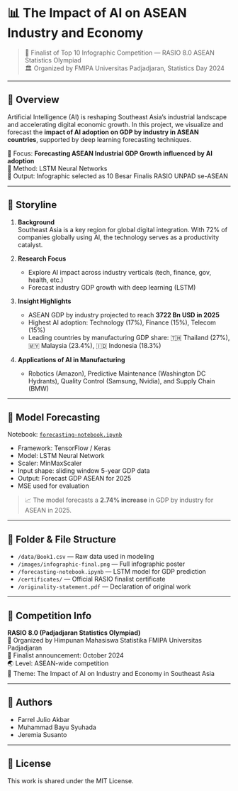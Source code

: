 # 📊 The Impact of AI on ASEAN Industry and Economy

> 🏅 Finalist of Top 10 Infographic Competition — RASIO 8.0 ASEAN Statistics Olympiad  
> 🏛️ Organized by FMIPA Universitas Padjadjaran, Statistics Day 2024

---

## 🎯 Overview

Artificial Intelligence (AI) is reshaping Southeast Asia’s industrial landscape and accelerating digital economic growth. In this project, we visualize and forecast the **impact of AI adoption on GDP by industry in ASEAN countries**, supported by deep learning forecasting techniques.

📍 Focus: **Forecasting ASEAN Industrial GDP Growth influenced by AI adoption**  
🧪 Method: LSTM Neural Networks  
🎨 Output: Infographic selected as 10 Besar Finalis RASIO UNPAD se-ASEAN

---

## 🧵 Storyline

1. **Background**  
   Southeast Asia is a key region for global digital integration. With 72% of companies globally using AI, the technology serves as a productivity catalyst.

2. **Research Focus**  
   - Explore AI impact across industry verticals (tech, finance, gov, health, etc.)
   - Forecast industry GDP growth with deep learning (LSTM)

3. **Insight Highlights**
   - ASEAN GDP by industry projected to reach **3722 Bn USD in 2025**  
   - Highest AI adoption: Technology (17%), Finance (15%), Telecom (15%)  
   - Leading countries by manufacturing GDP share: 🇹🇭 Thailand (27%), 🇲🇾 Malaysia (23.4%), 🇮🇩 Indonesia (18.3%)

4. **Applications of AI in Manufacturing**
   - Robotics (Amazon), Predictive Maintenance (Washington DC Hydrants), Quality Control (Samsung, Nvidia), and Supply Chain (BMW)

---

## 🧠 Model Forecasting

Notebook: [`forecasting-notebook.ipynb`](forecasting-notebook.ipynb)  
- Framework: TensorFlow / Keras  
- Model: LSTM Neural Network  
- Scaler: MinMaxScaler  
- Input shape: sliding window 5-year GDP data  
- Output: Forecast GDP ASEAN for 2025  
- MSE used for evaluation

> 📈 The model forecasts a **2.74% increase** in GDP by industry for ASEAN in 2025.

---

## 📁 Folder & File Structure

- `/data/Book1.csv` — Raw data used in modeling  
- `/images/infographic-final.png` — Full infographic poster  
- `/forecasting-notebook.ipynb` — LSTM model for GDP prediction  
- `/certificates/` — Official RASIO finalist certificate  
- `/originality-statement.pdf` — Declaration of original work

---

## 🧾 Competition Info

**RASIO 8.0 (Padjadjaran Statistics Olympiad)**  
📌 Organized by Himpunan Mahasiswa Statistika FMIPA Universitas Padjadjaran  
📅 Finalist announcement: October 2024  
🌏 Level: ASEAN-wide competition  
📃 Theme: The Impact of AI on Industry and Economy in Southeast Asia

---

## 🙋 Authors

- Farrel Julio Akbar  
- Muhammad Bayu Syuhada  
- Jeremia Susanto  

---

## 📝 License

This work is shared under the MIT License.

